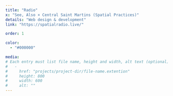 ```yaml
---
title: "Radio"
x: "See, Also × Central Saint Martins (Spatial Practices)"
details: "Web design & development"
link: "https://spatialradio.live/"

order: 1

color: 
  - "#000000"

media: 
# Each entry must list file name, height and width, alt text (optional)
#   -
#     href: "projects/project-dir/file-name.extention"
#     height: 800
#     width: 600
#     alt: ""
---
```

